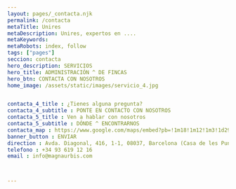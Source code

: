 ```yaml
---
layout: pages/_contacta.njk
permalink: /contacta
metaTitle: Unires
metaDescription: Unires, expertos en ....
metaKeywords: 
metaRobots: index, follow
tags: ["pages"]
seccion: contacta
hero_description: SERVICIOS
hero_title: ADMINISTRACIÓN ^ DE FINCAS 
hero_btn: CONTACTA CON NOSOTROS
home_image: /assets/static/images/servicio_4.jpg


contacta_4_title : ¿Tienes alguna pregunta? 
contacta_4_subtitle : PONTE EN CONTACTO CON NOSOTROS 
contacta_5_title : Ven a hablar con nosotros 
contacta_5_subtitle : DÓNDE ^ ENCONTRARNOS
contacta_map : https://www.google.com/maps/embed?pb=!1m18!1m12!1m3!1d2992.898683892382!2d2.1614165763079742!3d41.39800659533604!2m3!1f0!2f0!3f0!3m2!1i1024!2i768!4f13.1!3m3!1m2!1s0x12a4a294dae03357%3A0xae747d3d1080c597!2sCasa%20Les%20Punxes%20x%20Cloudworks!5e0!3m2!1ses!2ses!4v1725699856594!5m2!1ses!2ses 
banner_button : ENVIAR 
direction : Avda. Diagonal, 416, 1-1, 08037, Barcelona (Casa de les Punxes) 
telefono : +34 93 619 12 16 
email : info@magnaurbis.com 



---
```

